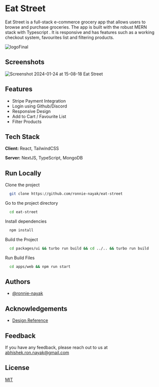 
# Eat Street

Eat Street is a full-stack e-commerce grocery app that allows users to browse and purchase groceries. The app is built with the robust MERN stack with Typescript . It is responsive and has features such as a working checkout system, favourites list and filtering products.

![logoFinal](https://github.com/ronnie-nayak/eat-street/assets/60402476/1d9e12a6-88f1-44a1-b696-f42bc3e09c0f)


## Screenshots

![Screenshot 2024-01-24 at 15-08-18 Eat Street](https://github.com/ronnie-nayak/eat-street/assets/60402476/fc6358fc-769a-4047-b8b9-4b21a95d28b6)


## Features

- Stripe Payment Integration
- Login using Github/Discord
- Responsive Design
- Add to Cart / Favourite List
- Filter Products


## Tech Stack

**Client:** React, TailwindCSS

**Server:** NextJS, TypeScript, MongoDB


## Run Locally

Clone the project

```bash
  git clone https://github.com/ronnie-nayak/eat-street
```

Go to the project directory

```bash
  cd eat-street
```

Install dependencies

```bash
  npm install
```

Build the Project

```bash
  cd packages/ui && turbo run build && cd ../.. && turbo run build
```

Run Build Files

```bash
  cd apps/web && npm run start
```


## Authors

- [@ronnie-nayak](https://github.com/ronnie-nayak)


## Acknowledgements

 - [Design Reference](https://parkofideas.com/tastydaily/)


## Feedback

If you have any feedback, please reach out to us at abhishek.ron.nayak@gmail.com


## License

[MIT](https://choosealicense.com/licenses/mit/)

